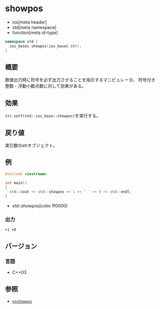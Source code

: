 # showpos
* ios[meta header]
* std[meta namespace]
* function[meta id-type]

```cpp
namespace std {
  ios_base& showpos(ios_base& str);
}
```

## 概要
数値出力時に符号を必ず出力させることを指示するマニピュレータ。
符号付き整数・浮動小数点数に対して効果がある。

## 効果
`str.setf(std::ios_base::showpos)`を実行する。

## 戻り値
実引数のstrオブジェクト。

## 例
```cpp example
#include <iostream>

int main()
{
  std::cout << std::showpos << 1 << ' ' << 0 << std::endl;
}
```
* std::showpos[color ff0000]

### 出力
```
+1 +0
```

## バージョン
### 言語
- C++03

## 参照
- [`noshowpos`](noshowpos.md)
